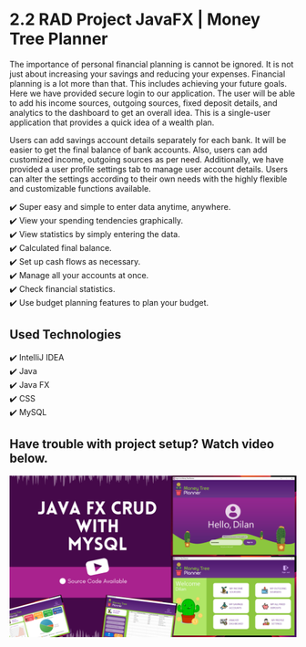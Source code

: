 # 2.2 RAD Project JavaFX | Money Tree Planner

The importance of personal financial planning is cannot be ignored. It is not just about increasing your savings and reducing your expenses. Financial planning is a lot more than that. This includes achieving your future goals. Here we have provided secure login to our application. The user will be able to add his income sources, outgoing sources, fixed deposit details, and analytics to the dashboard to get an overall idea. This is a single-user application that provides a quick idea of a wealth plan.

Users can add savings account details separately for each bank. It will be easier to get the final balance of bank accounts. Also, users can add customized income, outgoing sources as per need. Additionally, we have provided a user profile settings tab to manage user account details.
Users can alter the settings according to their own needs with the highly flexible and customizable functions available.

✔️ Super easy and simple to enter data anytime, anywhere.<br>
✔️ View your spending tendencies graphically.<br>
✔️ View statistics by simply entering the data.<br>
✔️ Calculated final balance.<br>
✔️ Set up cash flows as necessary.<br>
✔️ Manage all your accounts at once.<br>
✔️ Check financial statistics.<br>
✔️ Use budget planning features to plan your budget.<br>

## Used Technologies
✔️ IntelliJ IDEA<br>
✔️ Java<br>
✔️ Java FX<br>
✔️ CSS<br>
✔️ MySQL<br>

## Have trouble with project setup? Watch video below.

[![IMAGE ALT TEXT HERE](img.png)](https://www.youtube.com/watch?v=w7sAIQ1qEw0)

